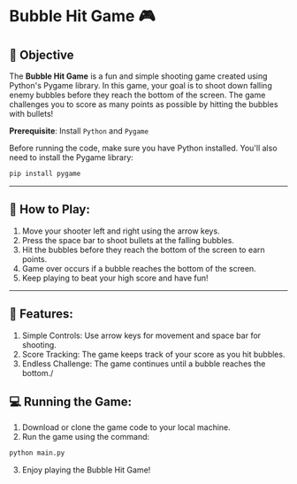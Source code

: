 # Bubble Hit Game 🎮

## 🎯 Objective

The **Bubble Hit Game** is a fun and simple shooting game created using Python's Pygame library. In this game, your goal is to shoot down falling enemy bubbles before they reach the bottom of the screen. The game challenges you to score as many points as possible by hitting the bubbles with bullets!

**Prerequisite**: Install `Python` and `Pygame`

Before running the code, make sure you have Python installed. You'll also need to install the Pygame library:
```bash
pip install pygame
```
<hr>

## 🚀 How to Play:

1. Move your shooter left and right using the arrow keys.
2. Press the space bar to shoot bullets at the falling bubbles.
3. Hit the bubbles before they reach the bottom of the screen to earn points.
4. Game over occurs if a bubble reaches the bottom of the screen.
5. Keep playing to beat your high score and have fun!

<hr>

## 📝 Features:
1. Simple Controls: Use arrow keys for movement and space bar for shooting.
2. Score Tracking: The game keeps track of your score as you hit bubbles.
3. Endless Challenge: The game continues until a bubble reaches the bottom./

## 💻 Running the Game:
1. Download or clone the game code to your local machine.
2. Run the game using the command:
```bash
python main.py
```
3. Enjoy playing the Bubble Hit Game!

